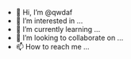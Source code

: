 - 👋 Hi, I’m @qwdaf
- 👀 I’m interested in ...
- 🌱 I’m currently learning ...
- 💞️ I’m looking to collaborate on ...
- 📫 How to reach me ...

<!---
qwdaf/qwdaf is a ✨ special ✨ repository because its `README.md` (this file) appears on your GitHub profile.
You can click the Preview link to take a look at your changes.
--->
